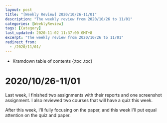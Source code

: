 ```yaml
---
layout: post
title: "[Weekly Review] 2020/10/26-11/01"
description: "The weekly review from 2020/10/26 to 11/01"
categories: [WeeklyReview]
tags: [Category]
last_updated: 2020-11-02 11:37:00 GMT+8
excerpt: "The weekly review from 2020/10/26 to 11/01"
redirect_from:
  - /2020/11/01/
---
```


* Kramdown table of contents
{:toc .toc}
# 2020/10/26-11/01

Last week, I finished two assignments with their reports and one screenshot assignment. I also reviewed two courses that will have a quiz this week.

After this week, I'll fully focusing on the paper, and this week I'll put equal attention on the quiz and paper.

